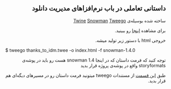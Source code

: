 <div dir="rtl">
  <h2>داستانی تعاملی در باب نرم‌افزاهای مدیریت دانلود</h2>
<p> ساخته شده بوسیله‌ی  <a target="_blank" href="https://twinery.org/">Twine</a>  <a target="_blank" href="https://videlais.github.io/snowman/2/">Snowman</a> <a target="_blank" href="https://www.motoslave.net/tweego/docs/">Tweego</a></p>
  <p>برای مشاهده <a target="_blank" href="https://idm.sehraramiz2.ir/">اینجا</a> رو ببینید.</p>
  <p>خروجی html با دستور زیر تولید میشه.</p>
  <p dir="ltr">$ tweego thanks_to_idm.twee -o index.html -f snowman-1.4.0</p>
  <p>توجه کنید که فرمت داستان که در اینجا snowman 1.4 هست رو باید در پوشه‌ی storyformats واقع در پوشه‌ی پروژه قرار بدید</p>
  <p> طبق <a href="https://www.motoslave.net/tweego/docs/#getting-started-story-formats-search-directories">این قسمت</a> از مستندات tweego میتونید فرمت داستان رو در مسیر‌های دیگه‌ای هم قرار بدید.
</div>
